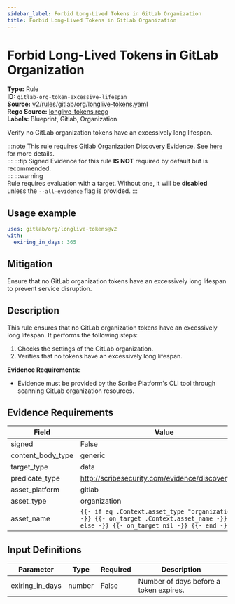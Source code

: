 ```yaml
---
sidebar_label: Forbid Long-Lived Tokens in GitLab Organization
title: Forbid Long-Lived Tokens in GitLab Organization
---  
```

# Forbid Long-Lived Tokens in GitLab Organization  
**Type:** Rule  
**ID:** `gitlab-org-token-excessive-lifespan`  
**Source:** [v2/rules/gitlab/org/longlive-tokens.yaml](https://github.com/scribe-public/sample-policies/blob/main/v2/rules/gitlab/org/longlive-tokens.yaml)  
**Rego Source:** [longlive-tokens.rego](https://github.com/scribe-public/sample-policies/blob/main/v2/rules/gitlab/org/longlive-tokens.rego)  
**Labels:** Blueprint, Gitlab, Organization  

Verify no GitLab organization tokens have an excessively long lifespan.

:::note 
This rule requires Gitlab Organization Discovery Evidence. See [here](/docs/platforms/discover#gitlab-discovery) for more details.  
::: 
:::tip 
Signed Evidence for this rule **IS NOT** required by default but is recommended.  
::: 
:::warning  
Rule requires evaluation with a target. Without one, it will be **disabled** unless the `--all-evidence` flag is provided.
::: 

## Usage example

```yaml
uses: gitlab/org/longlive-tokens@v2
with:
  exiring_in_days: 365
```

## Mitigation  
Ensure that no GitLab organization tokens have an excessively long lifespan to prevent service disruption.


## Description  
This rule ensures that no GitLab organization tokens have an excessively long lifespan.
It performs the following steps:

1. Checks the settings of the GitLab organization.
2. Verifies that no tokens have an excessively long lifespan.

**Evidence Requirements:**
- Evidence must be provided by the Scribe Platform's CLI tool through scanning GitLab organization resources.

## Evidence Requirements  
| Field | Value |
|-------|-------|
| signed | False |
| content_body_type | generic |
| target_type | data |
| predicate_type | http://scribesecurity.com/evidence/discovery/v0.1 |
| asset_platform | gitlab |
| asset_type | organization |
| asset_name | `{{- if eq .Context.asset_type "organization" -}} {{- on_target .Context.asset_name -}} {{- else -}} {{- on_target nil -}} {{- end -}}` |

## Input Definitions  
| Parameter | Type | Required | Description |
|-----------|------|----------|-------------|
| exiring_in_days | number | False | Number of days before a token expires. |

